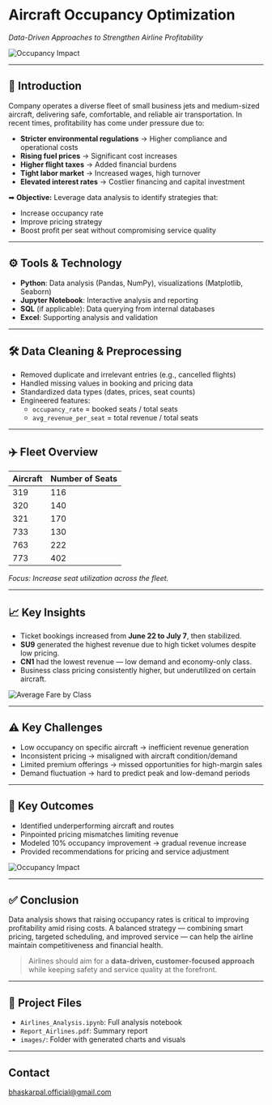 # Aircraft Occupancy Optimization
*Data-Driven Approaches to Strengthen Airline Profitability*

![Occupancy Impact](images/occupancy_impact.png)

---

## 📌 Introduction

Company operates a diverse fleet of small business jets and medium-sized aircraft, delivering safe, comfortable, and reliable air transportation. In recent times, profitability has come under pressure due to:
- **Stricter environmental regulations** → Higher compliance and operational costs
- **Rising fuel prices** → Significant cost increases
- **Higher flight taxes** → Added financial burdens
- **Tight labor market** → Increased wages, high turnover
- **Elevated interest rates** → Costlier financing and capital investment

➡ **Objective:** Leverage data analysis to identify strategies that:
- Increase occupancy rate
- Improve pricing strategy
- Boost profit per seat without compromising service quality

---

## ⚙️ Tools & Technology

- **Python**: Data analysis (Pandas, NumPy), visualizations (Matplotlib, Seaborn)
- **Jupyter Notebook**: Interactive analysis and reporting
- **SQL** (if applicable): Data querying from internal databases
- **Excel**: Supporting analysis and validation

---

## 🛠️ Data Cleaning & Preprocessing

- Removed duplicate and irrelevant entries (e.g., cancelled flights)
- Handled missing values in booking and pricing data
- Standardized data types (dates, prices, seat counts)
- Engineered features:
  - `occupancy_rate` = booked seats / total seats
  - `avg_revenue_per_seat` = total revenue / total seats

---

## ✈️ Fleet Overview

| Aircraft | Number of Seats |
|-----------|----------------|
| 319 | 116 |
| 320 | 140 |
| 321 | 170 |
| 733 | 130 |
| 763 | 222 |
| 773 | 402 |

*Focus: Increase seat utilization across the fleet.*

---

## 📈 Key Insights

- Ticket bookings increased from **June 22 to July 7**, then stabilized.
- **SU9** generated the highest revenue due to high ticket volumes despite low pricing.
- **CN1** had the lowest revenue — low demand and economy-only class.
- Business class pricing consistently higher, but underutilized on certain aircraft.

![Average Fare by Class](images/avg_fare_class.png)

---

## ⚠️ Key Challenges

- Low occupancy on specific aircraft → inefficient revenue generation
- Inconsistent pricing → misaligned with aircraft condition/demand
- Limited premium offerings → missed opportunities for high-margin sales
- Demand fluctuation → hard to predict peak and low-demand periods

---

## 🔑 Key Outcomes

- Identified underperforming aircraft and routes
- Pinpointed pricing mismatches limiting revenue
- Modeled 10% occupancy improvement → gradual revenue increase
- Provided recommendations for pricing and service adjustment

![Occupancy Impact](images/occupancy_impact.png)

---

## ✅ Conclusion

Data analysis shows that raising occupancy rates is critical to improving profitability amid rising costs. A balanced strategy — combining smart pricing, targeted scheduling, and improved service — can help the airline maintain competitiveness and financial health.

> Airlines should aim for a **data-driven, customer-focused approach** while keeping safety and service quality at the forefront.

---

## 📂 Project Files

- `Airlines_Analysis.ipynb`: Full analysis notebook  
- `Report_Airlines.pdf`: Summary report  
- `images/`: Folder with generated charts and visuals

---

## Contact 
bhaskarpal.official@gmail.com
